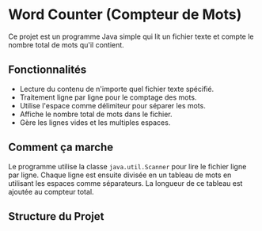 # Word Counter (Compteur de Mots)

Ce projet est un programme Java simple qui lit un fichier texte et compte le nombre total de mots qu'il contient.

## Fonctionnalités

-   Lecture du contenu de n'importe quel fichier texte spécifié.
-   Traitement ligne par ligne pour le comptage des mots.
-   Utilise l'espace comme délimiteur pour séparer les mots.
-   Affiche le nombre total de mots dans le fichier.
-   Gère les lignes vides et les multiples espaces.

## Comment ça marche

Le programme utilise la classe `java.util.Scanner` pour lire le fichier ligne par ligne. Chaque ligne est ensuite divisée en un tableau de mots en utilisant les espaces comme séparateurs. La longueur de ce tableau est ajoutée au compteur total.



## Structure du Projet
